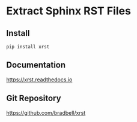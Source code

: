 # Extract Sphinx RST Files

## Install

    pip install xrst

## Documentation
https://xrst.readthedocs.io

## Git Repository
https://github.com/bradbell/xrst

